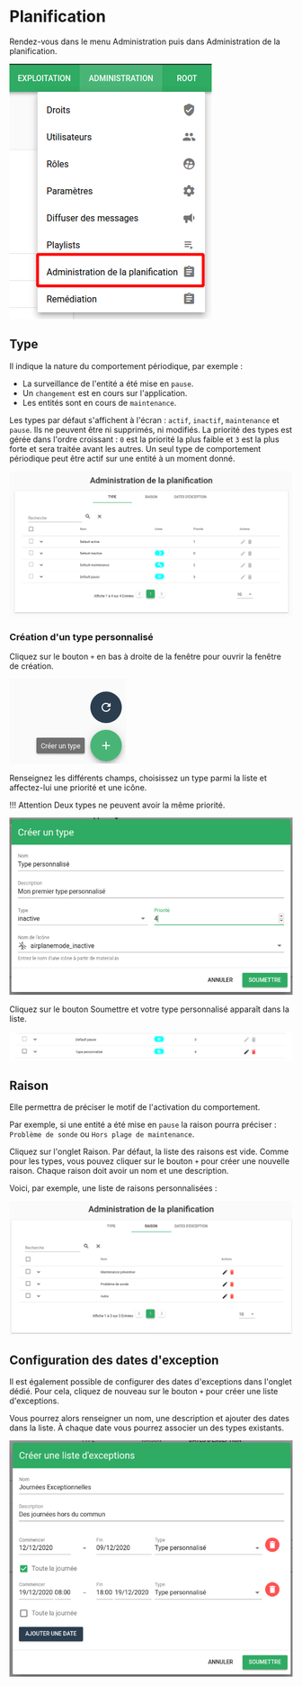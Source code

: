 # Planification

Rendez-vous dans le menu Administration puis dans Administration de la planification.

![Menu administration de la planification](img/planification_menu.png)

## Type

Il indique la nature du comportement périodique, par exemple :

- La surveillance de l'entité a été mise en `pause`.
- Un `changement` est en cours sur l'application.
- Les entités sont en cours de `maintenance`.

Les types par défaut s'affichent à l'écran : `actif`, `inactif`, `maintenance` et `pause`. Ils ne peuvent être ni supprimés, ni modifiés. La priorité des types est gérée dans l'ordre croissant : `0` est la priorité la plus faible et `3` est la plus forte et sera traitée avant les autres. Un seul type de comportement périodique peut être actif sur une entité à un moment donné.

![Types de comportements périodiques](img/planification_type.png)

### Création d'un type personnalisé

Cliquez sur le bouton `+` en bas à droite de la fenêtre pour ouvrir la fenêtre de création.

![Créer un type personnalisé](img/planification_type_creer.png)

Renseignez les différents champs, choisissez un type parmi la liste et affectez-lui une priorité et une icône.

!!! Attention
    Deux types ne peuvent avoir la même priorité.

![Formulaire type personnalisé](img/planification_type_creer_modale.png)

Cliquez sur le bouton Soumettre et votre type personnalisé apparaît dans la liste.

![Liste des types personnalisés](img/planification_type_liste.png)

## Raison

Elle permettra de préciser le motif de l'activation du comportement.

Par exemple, si une entité a été mise en `pause` la raison pourra préciser : `Problème de sonde` ou `Hors plage de maintenance`.

Cliquez sur l'onglet Raison. Par défaut, la liste des raisons est vide. Comme pour les types, vous pouvez cliquer sur le bouton `+` pour créer une nouvelle raison. Chaque raison doit avoir un nom et une description.

Voici, par exemple, une liste de raisons personnalisées :

![Liste de raisons personnalisées](img/planification_raison.png)

## Configuration des dates d'exception

Il est également possible de configurer des dates d'exceptions dans l'onglet dédié. Pour cela, cliquez de nouveau sur le bouton `+` pour créer une liste d'exceptions.

Vous pourrez alors renseigner un nom, une description et ajouter des dates dans la liste. À chaque date vous pourrez associer un des types existants.

![Créer une liste d'exceptions](img/planification_exception.png)
